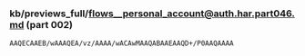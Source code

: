 ### kb/previews_full/flows__personal_account@auth.har.part046.md (part 002)

```md
AAQECAAEB/wAAAQEA/vz/AAAA/wACAwMAAQABAAEAAQD+/P0AAQAAAA
```

```
